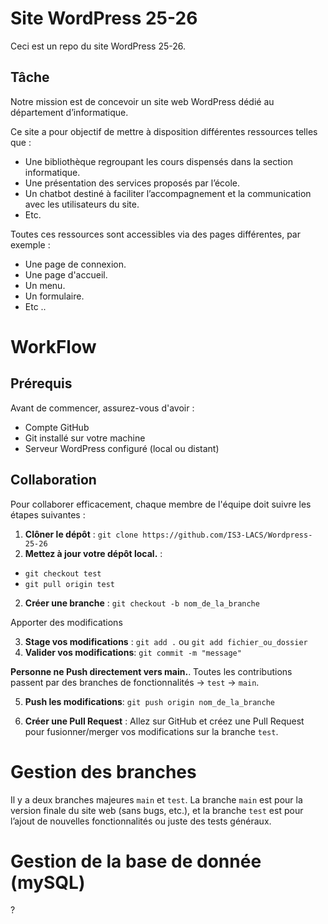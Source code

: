 # Site WordPress 25-26 

Ceci est un repo du site WordPress 25-26. 

## Tâche

Notre mission est de concevoir un site web WordPress dédié au département d’informatique. 

Ce site a pour objectif de mettre à disposition différentes ressources telles que :

* Une bibliothèque regroupant les cours dispensés dans la section informatique. 
* Une présentation des services proposés par l’école. 
* Un chatbot destiné à faciliter l’accompagnement et la communication avec les utilisateurs du site.
* Etc.

Toutes ces ressources sont accessibles via des pages différentes, par exemple :

* Une page de connexion.
* Une page d'accueil.
* Un menu.
* Un formulaire.
* Etc ..

# WorkFlow

## Prérequis

Avant de commencer, assurez-vous d'avoir :

- Compte GitHub
- Git installé sur votre machine
- Serveur WordPress configuré (local ou distant)

## Collaboration
Pour collaborer efficacement, chaque membre de l'équipe doit suivre les étapes suivantes :

1. **Clôner le dépôt** : `git clone https://github.com/IS3-LACS/Wordpress-25-26`
2. **Mettez à jour votre dépôt local.** :
* `git checkout test`
* `git pull origin test`
2. **Créer une branche** : `git checkout -b nom_de_la_branche`

Apporter des modifications

3. **Stage vos modifications** : `git add .` ou  `git add fichier_ou_dossier`
4. **Valider vos modifications**: `git commit -m "message" `

**Personne ne Push directement vers main.**. Toutes les contributions passent par des branches de fonctionnalités → `test` → `main`.

5. **Push les modifications**: `git push origin nom_de_la_branche`

6. **Créer une Pull Request** : Allez sur GitHub et créez une Pull Request pour fusionner/merger vos modifications sur la branche `test`.

# Gestion des branches

Il y a deux branches majeures `main` et `test`. La branche `main` est pour la version finale du site web (sans bugs, etc.), et la branche `test` est pour 
l’ajout de nouvelles fonctionnalités ou juste des tests généraux.

# Gestion de la base de donnée (mySQL)

?








